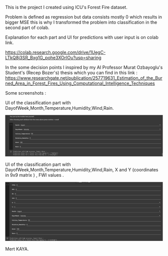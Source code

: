 This is the project I created using ICU's Forest Fire dataset.

Problem is defined as regression but data consists mostly 0 which results in bigger MSE 
this is why I transformed the problem into classification in the second part of colab.

Explanation for each part and UI for predictions with user input is on colab link.

https://colab.research.google.com/drive/1UegC-LTkQ8j3SR_Bxg1G_pohe3XOrIOu?usp=sharing

In the some decision points I inspired by my AI Professor Murat Ozbayoglu's Student's (Recep Bozer's) thesis which you can
find in this link : https://www.researchgate.net/publication/257719631_Estimation_of_the_Burned_Area_in_Forest_Fires_Using_Computational_Intelligence_Techniques


Some screenshots : 

UI of the classification part with DayofWeek,Month,Temperature,Humidity,Wind,Rain.

![Image of Classification UI](https://github.com/mertkaya13/Forestfires-Prediction-with-Machine-Learning/blob/master/Screenshot_1.PNG)


UI of the classification part with DayofWeek,Month,Temperature,Humidity,Wind,Rain, X and Y (coordinates in 9x9 matrix ) , FWI values .

![Image of Classification UI](https://github.com/mertkaya13/Forestfires-Prediction-with-Machine-Learning/blob/master/Screenshot_2.PNG)


Mert KAYA.
